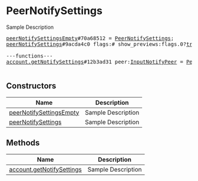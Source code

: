 # PeerNotifySettings

Sample Description

<pre>
<a href="../constructor/peerNotifySettingsEmpty.md">peerNotifySettingsEmpty</a>#70a68512 = <a href="../type/PeerNotifySettings.md">PeerNotifySettings</a>;
<a href="../constructor/peerNotifySettings.md">peerNotifySettings</a>#9acda4c0 flags:# show_previews:flags.0?<a href="../type/true.md">true</a> silent:flags.1?<a href="../type/true.md">true</a> mute_until:<a href="../type/int.md">int</a> sound:<a href="../type/string.md">string</a> = <a href="../type/PeerNotifySettings.md">PeerNotifySettings</a>;

---functions---
<a href="../method/account.getNotifySettings.md">account.getNotifySettings</a>#12b3ad31 peer:<a href="../type/InputNotifyPeer.md">InputNotifyPeer</a> = <a href="../type/PeerNotifySettings.md">PeerNotifySettings</a>;

</pre>

## Constructors

| Name | Description |
|------|-------------|
| [peerNotifySettingsEmpty](../constructor/peerNotifySettingsEmpty.md) | Sample Description |
| [peerNotifySettings](../constructor/peerNotifySettings.md) | Sample Description |

## Methods

| Name | Description |
|------|-------------|
| [account.getNotifySettings](../method/account.getNotifySettings.md) | Sample Description |
